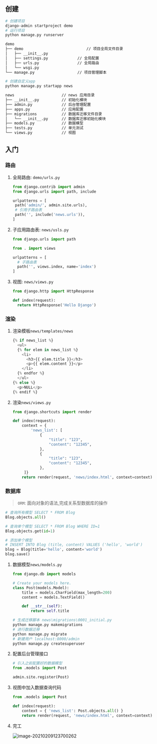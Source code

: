 <!-- 
title: 36-Django入门
sort: 
--> 

## 创建

```bash
# 创建项目
django-admin startproject demo
# 运行项目
python manage.py runserver

demo
├── demo              				// 项目全局文件目录
│   ├── __init__.py
│   ├── settings.py          	// 全局配置
│   ├── urls.py              	// 全局路由
│   └── wsgi.py
└── manage.py                	// 项目管理脚本

# 创建自定义app
python manage.py startapp news

news                     // news 应用目录
├── __init__.py          // 初始化模块
├── admin.py             // 后台管理配置
├── apps.py              // 应用配置
├── migrations           // 数据库迁移文件目录
│   └── __init__.py      // 数据库迁移初始化模块
├── models.py            // 数据模型
├── tests.py             // 单元测试
└── views.py             // 视图
```

## 入门

### 路由

1. 全局路由: `demo/urls.py`

   ```python
   from django.contrib import admin
   from django.urls import path, include
   
   urlpatterns = [
   	path('admin/', admin.site.urls),
   	# 引用子路由表
   	path('', include('news.urls')),
   ]
   ```

2. 子应用路由表: `news/usls.py`

   ```python
   from django.urls import path
   
   from . import views
   
   urlpatterns = [
     # 子路由表
     path('', views.index, name='index')
   ]
   ```

3. 视图: `news/views.py`

   ```python
   from django.http import HttpResponse
   
   def index(request):
     return HttpResponse('Hello Django')
   ```

### 渲染

1. 渲染模板`news/templates/news`

   ```python
   {% if news_list %}
     <ul>
     {% for elem in news_list %}
       <li>
         <h3>{{ elem.title }}</h3>
         <p>{{ elem.content }}</p>
       </li>
     {% endfor %}
     </ul>
   {% else %}
     <p>NULL</p>
   {% endif %}
   ```

2. 渲染`news/views.py`

   ```python
   from django.shortcuts import render
   
   def index(request):
       context = {
           'news_list': [
               {
                   "title": "123",
                   "content": "12345",
               },
               {
                   "title": "123",
                   "content": "12345",
               },
   		]}
       return render(request, 'news/index.html', context=context)
   ```

### 数据库

> `ORM`: 面向对象的语法,完成关系型数据库的操作

```python
# 查询所有模型 SELECT * FROM Blog
Blog.objects.all()

# 查询单个模型 SELECT * FROM Blog WHERE ID=1
Blog.objects.get(id=1)

# 添加单个模型 
# INSERT INTO Blog (title, content) VALUES ('hello', 'world')
blog = Blog(title='hello', content='world')
blog.save()
```

1. 数据模型`news/models.py`

   ```python
   from django.db import models
   
   # Create your models here.
   class Post(models.Model):
       title = models.CharField(max_length=200)
       content = models.TextField()
   
       def __str__(self):
           return self.title
   
   # 生成迁移脚本 news\migrations\0001_initial.py
   python manage.py makemigrations
   # 进行数据迁移
   python manage.py migrate
   # 新建用户 localhost:8000/admin
   python manage.py createsuperuser
   ```

2. 配置后台管理接口

   ```python
   # 引入之前配置好的数据模型
   from .models import Post
   
   admin.site.register(Post)
   ```

3. 视图中加入数据查询代码

   ```python
   from .models import Post
   
   def index(request):
       context = { 'news_list': Post.objects.all() }
       return render(request, 'news/index.html', context=context)
   ```

4. 完工

   ![image-20210209123700262](https://gitee.com/nmdfzf404/Image-hosting/raw/master/2021/image-20210209123700262.png)

